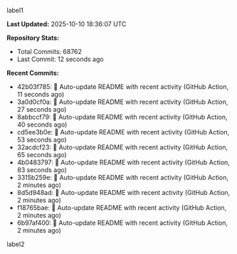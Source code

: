 
label1 
<!-- ACTIVITY_START -->
**Last Updated:** 2025-10-10 18:36:07 UTC

**Repository Stats:**
- Total Commits: 68762
- Last Commit: 12 seconds ago

**Recent Commits:**
- 42b03f785: 🤖 Auto-update README with recent activity (GitHub Action, 11 seconds ago)
- 3a0d0cf0a: 🤖 Auto-update README with recent activity (GitHub Action, 27 seconds ago)
- 8abbccf79: 🤖 Auto-update README with recent activity (GitHub Action, 40 seconds ago)
- cd5ee3b0e: 🤖 Auto-update README with recent activity (GitHub Action, 53 seconds ago)
- 32acdcf23: 🤖 Auto-update README with recent activity (GitHub Action, 65 seconds ago)
- 4b0483797: 🤖 Auto-update README with recent activity (GitHub Action, 83 seconds ago)
- 3315b259e: 🤖 Auto-update README with recent activity (GitHub Action, 2 minutes ago)
- 8d5d948ad: 🤖 Auto-update README with recent activity (GitHub Action, 2 minutes ago)
- f18765bae: 🤖 Auto-update README with recent activity (GitHub Action, 2 minutes ago)
- 6b97af400: 🤖 Auto-update README with recent activity (GitHub Action, 2 minutes ago)
<!-- ACTIVITY_END -->

label2
